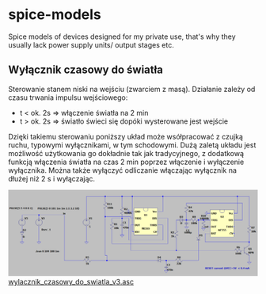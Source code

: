 # spice-models
Spice models of devices designed for my private use, that's why they usually lack power supply units/ output stages etc.

## Wyłącznik czasowy do światła

Sterowanie stanem niski na wejściu (zwarciem z masą). Działanie zależy od czasu trwania impulsu wejściowego:
- t < ok. 2s => włączenie światła na 2 min
- t > ok. 2s => światło świeci się dopóki wysterowane jest wejście

Dzięki takiemu sterowaniu poniższy układ może wsółpracować z czujką ruchu, typowymi wyłącznikami, w tym schodowymi. Dużą zaletą układu jest możliwość użytkowania go dokładnie tak jak tradycyjnego, z dodatkową funkcją włączenia światła na czas 2 min poprzez włączenie i wyłączenie wyłącznika. Można także wyłączyć odliczanie włączając wyłącznik na dłużej niż 2 s i wyłączając.

![wylacznik_czasowy_do_swiatla_v3.png](wylacznik_czasowy_do_swiatla_v3.PNG)
[wylacznik_czasowy_do_swiatla_v3.asc](wylacznik_czasowy_do_swiatla_v3.asc)

